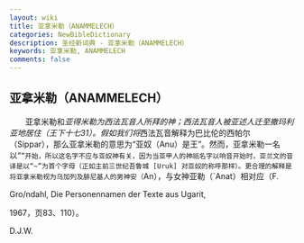 ```yaml
---
layout: wiki
title: 亚拿米勒（ANAMMELECH）
categories: NewBibleDictionary
description: 圣经新词典 - 亚拿米勒（ANAMMELECH）
keywords: 亚拿米勒, ANAMMELECH
comments: false
---
```


## 亚拿米勒（ANAMMELECH）

　　亚拿米勒和*亚得米勒为西法瓦音人所拜的神；西法瓦音人被亚述人迁至撒玛利亚地居住（王下十七31）。假如我们将*西法瓦音解释为巴比伦的西帕尔（Sippar），那么亚拿米勒的意思为“亚奴（Anu）是王”。然而，亚拿米勒一名以“`”开始，所以这名字不应与亚奴神有关，因为当亚甲人的神祇名字以响音开始时，亚兰文的音译是以“~”为首个字母（正如主前三世纪吾鲁城 [Uruk] 对亚奴的称呼那样）。更合理的解释是将亚拿米勒视为乌加列及腓尼基人的男神安（`An），与女神亚勒（`Anat）相对应（F.

Gro/ndahl, Die Personennamen der Texte aus Ugarit,

1967，页83、110）。

D.J.W.






